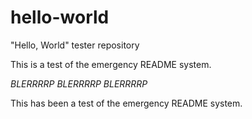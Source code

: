 # hello-world
"Hello, World" tester repository


This is a test of the emergency README system.

*BLERRRRP     BLERRRRP     BLERRRRP*

This has been a test of the emergency README system.
